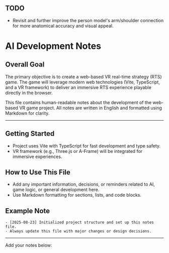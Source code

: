 ## TODO

- Revisit and further improve the person model's arm/shoulder connection for more anatomical accuracy and visual appeal.
# AI Development Notes

## Overall Goal

The primary objective is to create a web-based VR real-time strategy (RTS) game. The game will leverage modern web technologies (Vite, TypeScript, and a VR framework) to deliver an immersive RTS experience playable directly in the browser.

This file contains human-readable notes about the development of the web-based VR game project. All notes are written in English and formatted using Markdown for clarity.

---

## Getting Started
- Project uses Vite with TypeScript for fast development and type safety.
- VR framework (e.g., Three.js or A-Frame) will be integrated for immersive experiences.

## How to Use This File
- Add any important information, decisions, or reminders related to AI, game logic, or general development here.
- Use Markdown formatting for sections, lists, and code blocks.

## Example Note
```
- [2025-08-23] Initialized project structure and set up this notes file.
- Always update this file with major changes or design decisions.
```

---

Add your notes below:

